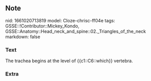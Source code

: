 ## Note
nid: 1661020713819
model: Cloze-chrisc-ff04e
tags: GSSE::!Contributor::Mickey_Kondo, GSSE::Anatomy::Head_neck_and_spine::02._Triangles_of_the_neck
markdown: false

### Text
The trachea begins at the level of {{c1::C6::which}} vertebra.

### Extra

